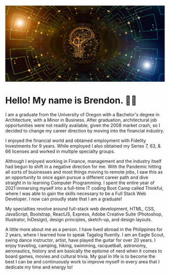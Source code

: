 ![Banner](/network-6511448_1920.jpg)


# Hello! My name is Brendon.  👋🏼


I am a graduate from the University of Oregon with a Bachelor's degree in Architecture, with a Minor in Business. After graduation, architectural job opportunities were not readily available, given the 2008 market crash, so I decided to change my career direction by moving into the financial industry.

I enjoyed the financial world and obtained employment with Fidelity Investments for 9 years. While employed I also obtained my Series 7, 63, & 66 licenses and worked in multiple specialty groups.

Although I enjoyed working in Finance, management and the industry itself had begun to shift in a negative direction for me.  With the Pandemic hitting all sorts of businesses and most things moving to remote jobs, I saw this as an opportunity to once again pursue a different career path and dive straight in to learning Computer Programming. I spent the entire year of 2021 immersing myself into a full-time IT coding Boot Camp called Thinkful, where I was able to gain the skills necessary to be a Full Stack Web Developer. I now can proudly state that I am a graduate!

My specialties revolve around full-stack web development, HTML, CSS, JavaScript, Bootstrap, ReactJS, Express, Adobe Creative Suite (Photoshop, Illustrator, InDesign), design principles, sketch-up, and design layouts.

A little more about me as a person. I have lived abroad in the Philippines for 2 years, where I learned how to speak Tagalog fluently. I am an Eagle Scout, swing dance instructor, artist, have played the guitar for over 20 years. I enjoy traveling, camping, hiking, swimming, racquetball, astronomy, aeronautics, history and am basically the epitome of nerd when it comes to board games, movies and cultural trivia. My goal in life is to become the best I can be and continuously work to improve myself in every area that I dedicate my time and energy to!



<!--
**JacksonDynamics/JacksonDynamics** is a ✨ _special_ ✨ repository because its `README.md` (this file) appears on your GitHub profile.

Here are some ideas to get you started:

- 🔭 I’m currently working on ...
- 🌱 I’m currently learning ...
- 👯 I’m looking to collaborate on ...
- 🤔 I’m looking for help with ...
- 💬 Ask me about ...
- 📫 How to reach me: ...
- 😄 Pronouns: ...
- ⚡ Fun fact: ...
-->
